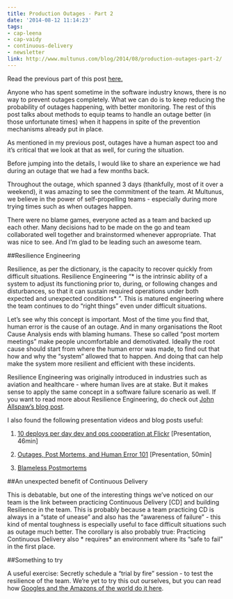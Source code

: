 ```yaml
---
title: Production Outages - Part 2
date: '2014-08-12 11:14:23'
tags:
- cap-leena
- cap-vaidy
- continuous-delivery
- newsletter
link: http://www.multunus.com/blog/2014/08/production-outages-part-2/
---
```


Read the previous part of this post [here.](http://www.multunus.com/blog/2014/07/production-outages-part1/)

Anyone who has spent sometime in the software industry knows, there is no way to prevent outages completely. What we can do is to keep reducing the probability of outages happening, with better monitoring. The rest of this post talks about methods to equip teams to handle an outage better (in those unfortunate times) when it happens in spite of the prevention mechanisms already put in place.

As mentioned in my previous post, outages have a human aspect too and it’s critical that we look at that as well, for curing the situation.

Before jumping into the details, I would like to share an experience we had during an outage that we had a few months back.

Throughout the outage, which spanned 3 days (thankfully, most of it over a weekend), it was amazing to see the commitment of the team. At Multunus, we believe in the power of self-propelling teams - especially during more trying times such as when outages happen.

There were no blame games, everyone acted as a team and backed up each other. Many decisions had to be made on the go and team collaborated well together and brainstormed whenever appropriate. That was nice to see. And I’m glad to be leading such an awesome team.

##Resilience Engineering


Resilience, as per the dictionary, is the capacity to recover quickly from difficult situations. Resilience Engineering “* is the intrinsic ability of a system to adjust its functioning prior to, during, or following changes and disturbances, so that it can sustain required operations under both expected and unexpected conditions* ”[](http://www.amazon.com/Resilience-Engineering-Practice-Ashgate-Studies/dp/1409410358). This is matured engineering where the team continues to do “right things” even under difficult situations.

Let’s see why this concept is important. Most of the time you find that, human error is the cause of an outage. And in many organisations the Root Cause Analysis ends with blaming humans. These so called “post mortem meetings” make people uncomfortable and demotivated. Ideally the root cause should start from where the human error was made, to find out that how and why the “system” allowed that to happen. And doing that can help make the system more resilient and efficient with these incidents.

Resilience Engineering was originally introduced in industries such as aviation and healthcare - where human lives are at stake. But it makes sense to apply the same concept in a software failure scenario as well. If you want to read more about Resilience Engineering, do check out 
[John Allspaw’s blog post](http://www.kitchensoap.com/2012/06/18/resilience-engineering-part-ii-lenses/).

I also found the following presentation videos and blog posts useful:


1. [10 deploys per day dev and ops cooperation at Flickr](https://www.youtube.com/watch?v=LdOe18KhtT4) [Presentation, 46min]

    
2. [Outages, Post Mortems, and Human Error 101](https://www.youtube.com/watch?v=tZ2wj2pxO6Q) [Presentation, 50min]

    
3. [Blameless Postmortems](http://codeascraft.com/2012/05/22/blameless-postmortems/)


##An unexpected benefit of Continuous Delivery


This is debatable, but one of the interesting things we’ve noticed on our team is the link between practicing Continuous Delivery [CD] and building Resilience in the team. This is probably because a team practicing CD is always in a “state of unease” and also has the “awareness of failure” - this kind of mental toughness is especially useful to face difficult situations such as outage much better. The corollary is also probably true: Practicing Continuous Delivery also * requires*  an environment where its “safe to fail” in the first place.


##Something to try


A useful exercise: Secretly schedule a “trial by fire” session - to test the resilience of the team. We’re yet to try this out ourselves, but you can read how 
[Googles and the Amazons of the world do it here](http://queue.acm.org/detail.cfm?id=2371297).
